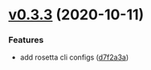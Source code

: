 # [v0.3.3](https://github.com/shaojunda/ckb-rosetta-sdk/compare/v0.3.2...v0.3.3) (2020-10-11)


### Features

* add rosetta cli configs ([d7f2a3a](https://github.com/shaojunda/ckb-rosetta-sdk/commit/d7f2a3a))

